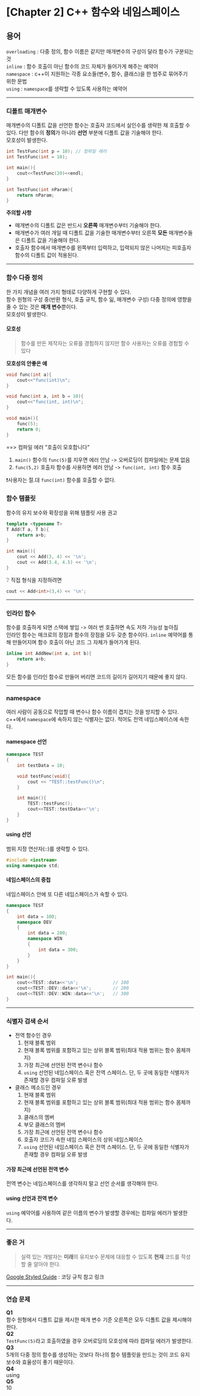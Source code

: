 # [Chapter 2] C++ 함수와 네임스페이스
## 용어
`overloading` : 다중 정의, 함수 이름은 같지만 매개변수의 구성이 달라 함수가 구분되는 것   
`inline` : 함수 호출이 아닌 함수의 코드 자체가 들어가게 해주는 예약어   
`namespace` : c++이 지원하는 각종 요소들(변수, 함수, 클래스)을 한 범주로 묶어주기 위한 문법   
`using` : `namespace`를 생략할 수 있도록 사용하는 예약어
* * *
### 디폴트 매개변수
매개변수의 디폴트 값을 선언한 함수는 호출자 코드에서 실인수를 생략한 채 호출할 수 있다. 다만 함수의 **정의**가 아니라 **선언** 부분에 디폴트 값을 기술해야 한다.   
모호성이 발생한다.
```c++
int TestFunc(int p = 10); // 컴파일 에러
int TestFunc(int = 10);

int main(){
    cout<<TestFunc(20)<<endl;
}

int TestFunc(int nParam){
    return nParam;
}
```
**주의할 사항**
* 매개변수의 디폴트 값은 반드시 **오른쪽** 매개변수부터 기술해야 한다.
* 매개변수가 여러 개일 때 디폴트 값을 기술한 매개변수부터 오른쪽 **모든** 매개변수들은 디폴트 값을 기술해야 한다.
* 호출자 함수에서 매개변수를 왼쪽부터 입력하고, 입력되지 않은 나머지는 피호출자 함수의 디폴트 값이 적용된다.
* * *
### 함수 다중 정의
한 가지 개념을 여러 가지 형태로 다양하게 구현할 수 있다.    
함수 원형의 구성 중(반환 형식, 호출 규칙, 함수 읾, 매개변수 구성) 다중 정의에 영향을 줄 수 있는 것은 **매개 변수**뿐이다.   
모호성이 발생한다.
#### 모호성
> 함수를 만든 제작자는 오류를 경험하지 않지만 함수 사용자는 오류를 경험할 수 있다   

**모호성의 안좋은 예**
```c++
void func(int a){
    cout<<"func(int)\n";
}

void func(int a, int b = 10){
    cout<<"func(int, int)\n";
}

void main(){
    func(5);
    return 0;
}
```
==> 컴파일 에러 "호출이 모호합니다"    
1. `main()` 함수의 `func(5)`를 지우면 에러 안남 -> 오버로딩이 컴파일에는 문제 없음   
2. `func(5,2)` 호출자 함수를 사용하면 에러 안남 -> `func(int, int)` 함수 호출   

❗️사용자는 절.대 `func(int)` 함수를 호출할 수 없다.
### 함수 템플릿
함수의 유지 보수와 확장성을 위해 템플릿 사용 권고
```c++
template <typename T>
T Add(T a, T b){
    return a+b;
}

int main(){
    cout << Add(3, 4) << '\n';
    cout << Add(3.4, 4.5) << '\n';
}
```
❔ 직접 형식을 지정하려면
```c++
cout << Add<int>(3,4) << '\n';
```
* * *
### 인라인 함수
함수를 호출하게 되면 스택에 쌓임 -> 여러 번 호출하면 속도 저하 가능성 높아짐   
인라인 함수는 매크로의 장점과 함수의 장점을 모두 갖춘 함수이다. `inline` 예약어를 통해 만들어지며 함수 호출이 아닌 코드 그 자체가 들어가게 된다.
```c++
inline int AddNew(int a, int b){
    return a+b;
}
```
모든 함수를 인라인 함수로 만들어 버리면 코드의 길이가 길어지기 때문에 좋지 않다.
* * *
### namespace
여러 사람이 공동으로 작업할 때 변수나 함수 이름이 겹치는 것을 방지할 수 있다.   
c++에서 `namespace`에 속하지 않는 식별자는 없다. 적어도 전역 네임스페이스에 속한다.
#### namespace 선언
```c++
namespace TEST
{
    int testData = 10;

    void testFunc(void){
        cout << "TEST::testFunc()\n";
    }

    int main(){
        TEST::testFunc();
        cout<<TEST::testData<<'\n';
    }
}
```
#### using 선언
범위 지정 연산자(::)를 생략할 수 있다. 
```c++
#include <iostream>
using namespace std;
```
#### 네임스페이스의 중첩
네임스페이스 안에 또 다른 네임스페이스가 속할 수 있다.    
```c++
namespace TEST
{
    int data = 100;
    namespace DEV
    {
        int data = 200;
        namespace WIN
        {
            int data = 300;
        }
    }
}

int main(){
    cout<<TEST::data<<'\n';             // 100
    cout<<TEST::DEV::data<<'\n';        // 200
    cout<<TEST::DEV::WIN::data<<'\n';   // 300
}
```
* * *
### 식별자 검색 순서
* 전역 함수인 경우
    1. 현재 블록 범위
    2. 현재 블록 범위를 포함하고 있는 상위 블록 범위(최대 적용 범위는 함수 몸체까지)
    3. 가장 최근에 선언된 전역 변수나 함수
    4. `using` 선언된 네임스페이스 혹은 전역 스페이스. 단, 두 곳에 동일한 식별자가 존재할 경우 컴파일 오류 발생
* 클래스 메소드인 경우
    1. 현재 블록 범위
    2. 현재 블록 범위를 포함하고 있는 상위 블록 범위(최대 적용 범위는 함수 몸체까지)
    3. 클래스의 멤버
    4. 부모 클래스의 멤버
    5. 가장 최근에 선언된 전역 변수나 함수
    6. 호출자 코드가 속한 네임 스페이스의 상위 네임스페이스
    7. `using` 선언된 네임스페이스 혹은 전역 스페이스. 단, 두 곳에 동일한 식별자가 존재할 경우 컴파일 오류 발생

#### 가장 최근에 선언된 전역 변수
전역 변수는 네임스페이스를 생각하지 말고 선언 순서를 생각해야 한다.
#### using 선언과 전역 변수
`using` 예약어를 사용하여 같은 이름의 변수가 발생할 경우에는 컴파일 에러가 발생한다.

* * *
### 좋은 거
> 실력 있는 개발자는 **미래**의 유지보수 문제에 대응할 수 있도록 **현재** 코드를 작성할 줄 알아야 한다.   


[Google Styled Guide](https://code.google.com/p/google-styleguide) : 코딩 규칙 참고 링크
* * *
### 연습 문제
**Q1**   
함수 원형에서 디폴트 값을 제시한 매개 변수 기준 오른쪽은 모두 디폴트 값을 제시해야 한다.   
**Q2**   
`TestFunc(5)`라고 호출하였을 경우 오버로딩의 모호성에 따라 컴파일 에러가 발생한다.   
**Q3**   
5개의 다중 정의 함수를 생성하는 것보다 하나의 함수 템플릿을 만드는 것이 코드 유지 보수와 효율성이 좋기 때문이다.   
**Q4**   
using   
**Q5**   
10
